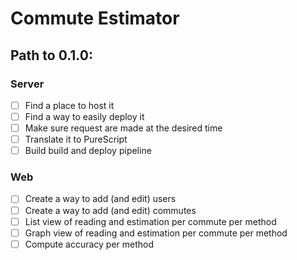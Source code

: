 # Commute Estimator

## Path to 0.1.0:

### Server

- [ ] Find a place to host it
- [ ] Find a way to easily deploy it
- [ ] Make sure request are made at the desired time
- [ ] Translate it to PureScript
- [ ] Build build and deploy pipeline

### Web

- [ ] Create a way to add (and edit) users
- [ ] Create a way to add (and edit) commutes
- [ ] List view of reading and estimation per commute per method
- [ ] Graph view of reading and estimation per commute per method
- [ ] Compute accuracy per method
